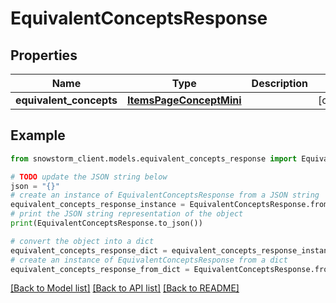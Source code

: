 # EquivalentConceptsResponse


## Properties

Name | Type | Description | Notes
------------ | ------------- | ------------- | -------------
**equivalent_concepts** | [**ItemsPageConceptMini**](ItemsPageConceptMini.md) |  | [optional] 

## Example

```python
from snowstorm_client.models.equivalent_concepts_response import EquivalentConceptsResponse

# TODO update the JSON string below
json = "{}"
# create an instance of EquivalentConceptsResponse from a JSON string
equivalent_concepts_response_instance = EquivalentConceptsResponse.from_json(json)
# print the JSON string representation of the object
print(EquivalentConceptsResponse.to_json())

# convert the object into a dict
equivalent_concepts_response_dict = equivalent_concepts_response_instance.to_dict()
# create an instance of EquivalentConceptsResponse from a dict
equivalent_concepts_response_from_dict = EquivalentConceptsResponse.from_dict(equivalent_concepts_response_dict)
```
[[Back to Model list]](../README.md#documentation-for-models) [[Back to API list]](../README.md#documentation-for-api-endpoints) [[Back to README]](../README.md)


